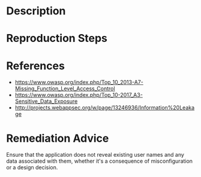 # Description


# Reproduction Steps


# References

- https://www.owasp.org/index.php/Top_10_2013-A7-Missing_Function_Level_Access_Control
- https://www.owasp.org/index.php/Top_10-2017_A3-Sensitive_Data_Exposure
- http://projects.webappsec.org/w/page/13246936/Information%20Leakage


# Remediation Advice

Ensure that the application does not reveal existing user names and any data associated with them, whether it's a consequence of misconfiguration or a design decision.